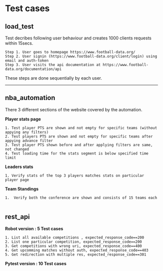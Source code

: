 # Test cases


## **load_test**

Test decribes following user behaviour and creates 1000 clients requests within 15secs.  
```
Step 1. User goes to homepage https://www.football-data.org/  
Step 2. User signin (https://www.football-data.org/client/login) using email and auth-token    
Step 3. User visits the api documentation at https://www.football-data.org/documentation/api    
```
These steps are done sequentially by each user.

------------------------------------------------------------------

## **nba_automation**
There 3 different sections of the website covered by the automation.

**Player stats page**
```
1. Test player PTS are shown and not empty for specific teams (without appying any filters)  
2. Test players PTS are shown and not empty for specific teams after appying advance filter     
3. Test player PTS shown before and after applying filters are same, not changed
4. Test loading time for the stats segment is below specified time limit 
```
**Leaders stats**
```
1. Verify stats of the top 3 players matches stats on particular player page
```  

**Team Standings**
```
1.  Verify both the conference are shown and consists of 15 teams each 
    
```


## **rest_api**

**Robot version : 5 Test cases**
```
1. List all available competitions , expected_response_code==200
2. List one particular competition, expected_response_code==200
3. Get competitions with wrong uri, expected_response_code==400
4. Get upcomming matches without auth, expected_response_code==403
5. Get redirection with multiple res, expected_response_code==301
```
**Pytest version : 10 Test cases**
